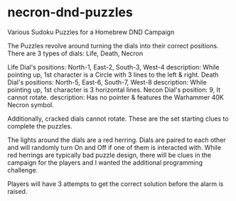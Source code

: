 # necron-dnd-puzzles
Various Sudoku Puzzles for a Homebrew DND Campaign

The Puzzles revolve around turning the dials into their correct positions.
There are 3 types of dials: Life, Death, Necron

Life Dial's positions: North-1, East-2, South-3, West-4
            description: While pointing up, 1st character is a Circle with 3 lines to the left & right.
Death Dial's positions: North-5, East-6, South-7, West-8
            description: While pointing up, 1st character is 3 horizontal lines.
Necon Dial's position: 9, It cannot rotate.
            description: Has no pointer & features the Warhammer 40K Necron symbol.

Additionally, cracked dials cannot rotate. These are the set starting clues to complete the puzzles.

The lights around the dials are a red herring. Dials are paired to each other and will randomly turn 
On and Off if one of them is interacted with. While red herrings are typically bad puzzle design, 
there will be clues in the campaign for the players and I wanted the additional programming challenge. 

Players will have 3 attempts to get the correct solution before the alarm is raised.
